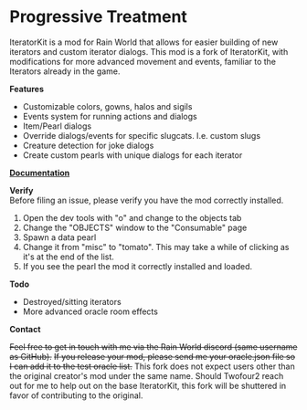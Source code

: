 # Progressive Treatment

IteratorKit is a mod for Rain World that allows for easier building of new iterators and custom iterator dialogs.
This mod is a fork of IteratorKit, with modifications for more advanced movement and events, familiar to the Iterators already in the game.

**Features**
- Customizable colors, gowns, halos and sigils
- Events system for running actions and dialogs
- Item/Pearl dialogs
- Override dialogs/events for specific slugcats. I.e. custom slugs
- Creature detection for joke dialogs 
- Create custom pearls with unique dialogs for each iterator

**[Documentation](https://iteratorkit.twofour2.com/index.html)**  


**Verify**  
Before filing an issue, please verify you have the mod correctly installed.

1. Open the dev tools with "o" and change to the objects tab  
2. Change the "OBJECTS" window to the "Consumable" page  
3. Spawn a data pearl  
4. Change it from "misc" to "tomato". This may take a while of clicking as it's at the end of the list.  
5. If you see the pearl the mod it correctly installed and loaded.  

**Todo**
- Destroyed/sitting iterators  
- More advanced oracle room effects


**Contact**

~~Feel free to get in touch with me via the Rain World discord (same username as GitHub).~~
~~If you release your mod, please send me your oracle.json file so I can add it to the test oracle list.~~
This fork does not expect users other than the original creator's mod under the same name. Should Twofour2 reach out for me to help out on the base IteratorKit, this fork will be shuttered in favor of contributing to the original.